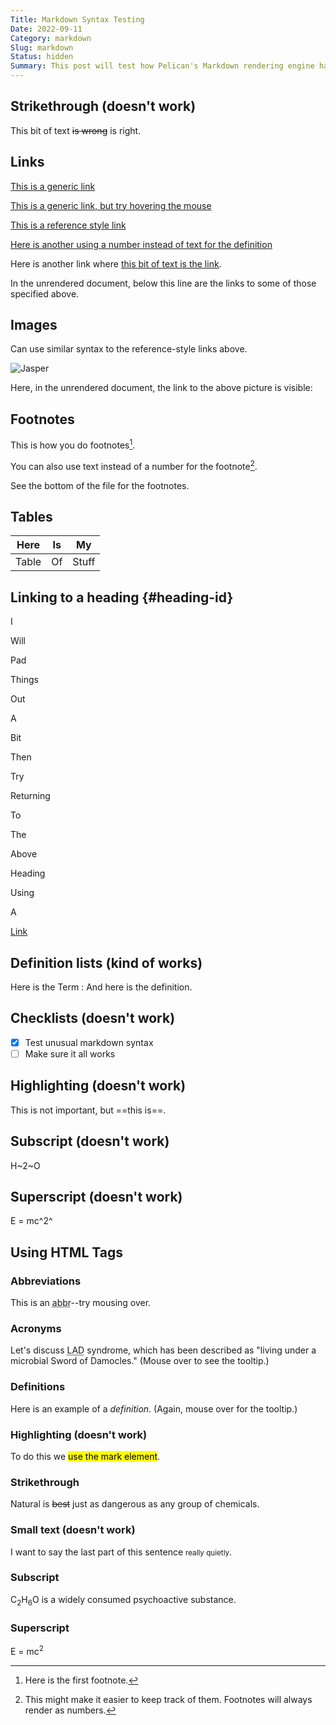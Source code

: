 ```yaml
---
Title: Markdown Syntax Testing
Date: 2022-09-11
Category: markdown
Slug: markdown
Status: hidden
Summary: This post will test how Pelican's Markdown rendering engine handles some of Markdown's advanced features.
---
```


## Strikethrough (doesn't work)

This bit of text ~~is wrong~~ is right.

## Links

[This is a generic link](https://duckduckgo.com)

[This is a generic link, but try hovering the mouse](https://duckduckgo.com "Look, a tooltip!")

[This is a reference style link][Put what you like here]

[Here is another using a number instead of text for the definition][1]

Here is another link where [this bit of text is the link].

In the unrendered document, below this line are the links to some of those specified above.

[put what you like here]: https://duckduckgo.com
[1]: https://duckduckgo.com
[this bit of text is the link]: https://guybrushthreepwood.noho.st/the-library-of-babel/index.html

## Images

Can use similar syntax to the reference-style links above.

![Jasper][jasper pic]

Here, in the unrendered document, the link to the above picture is visible:

[jasper pic]: https://guybrushthreepwood.noho.st/lychee/uploads/small/32e59f1be6c32bdda482b2f303ef8a04.JPG

## Footnotes

This is how you do footnotes[^1].

You can also use text instead of a number for the footnote[^hello].

See the bottom of the file for the footnotes.

## Tables

| Here | Is | My |
| ---- | --- | --- |
| Table | Of   | Stuff    | 

## Linking to a heading {#heading-id}

I

Will

Pad

Things

Out

A

Bit

Then

Try

Returning

To

The

Above

Heading

Using

A

[Link](#heading-id)

## Definition lists (kind of works)

Here is the Term
: And here is the definition.

## Checklists (doesn't work)

- [X] Test unusual markdown syntax
- [ ] Make sure it all works

## Highlighting (doesn't work)

This is not important, but ==this is==.

## Subscript (doesn't work)

H~2~O

## Superscript (doesn't work)

E = mc^2^

## Using HTML Tags

### Abbreviations

This is an <abbr title="Abbreviation">abbr</abbr>--try mousing over.

### Acronyms

Let's discuss <acronym title="Leukocyte Adhesion Deficiency">LAD</acronym> syndrome, which has been described as "living under a microbial Sword of Damocles." (Mouse over to see the tooltip.)

### Definitions

Here is an example of a <dfn title="Sausages">definition</dfn>. (Again, mouse over for the tooltip.)

### Highlighting (doesn't work)

To do this we <mark>use the mark element</mark>.

### Strikethrough

Natural is <s>best</s> just as dangerous as any group of chemicals.

### Small text (doesn't work)

I want to say the last part of this sentence <small>really quietly</small>.

### Subscript

C<sub>2</sub>H<sub>6</sub>O is a widely consumed psychoactive substance.

### Superscript

E = mc<sup>2</sup>


[^1]: Here is the first footnote.
[^hello]: This might make it easier to keep track of them. Footnotes will always render as numbers.
